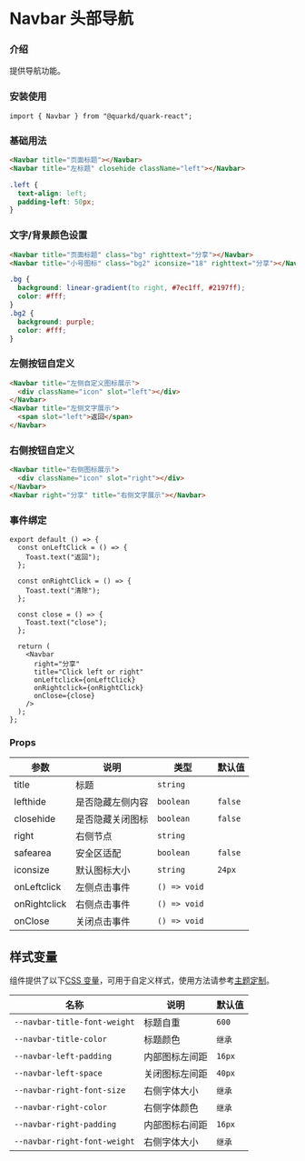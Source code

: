 # Navbar 头部导航

### 介绍

提供导航功能。

### 安装使用

```tsx
import { Navbar } from "@quarkd/quark-react";
```

### 基础用法

```html
<Navbar title="页面标题"></Navbar>
<Navbar title="左标题" closehide className="left"></Navbar>
```

```css
.left {
  text-align: left;
  padding-left: 50px;
}
```

### 文字/背景颜色设置

```html
<Navbar title="页面标题" class="bg" righttext="分享"></Navbar>
<Navbar title="小号图标" class="bg2" iconsize="18" righttext="分享"></Navbar>
```

```css
.bg {
  background: linear-gradient(to right, #7ec1ff, #2197ff);
  color: #fff;
}
.bg2 {
  background: purple;
  color: #fff;
}
```

### 左侧按钮自定义

```html
<Navbar title="左侧自定义图标展示">
  <div className="icon" slot="left"></div>
</Navbar>
<Navbar title="左侧文字展示">
  <span slot="left">返回</span>
</Navbar>
```

### 右侧按钮自定义

```html
<Navbar title="右侧图标展示">
  <div className="icon" slot="right"></div>
</Navbar>
<Navbar right="分享" title="右侧文字展示"></Navbar>
```

### 事件绑定

```tsx
export default () => {
  const onLeftClick = () => {
    Toast.text("返回");
  };

  const onRightClick = () => {
    Toast.text("清除");
  };

  const close = () => {
    Toast.text("close");
  };

  return (
    <Navbar
      right="分享"
      title="Click left or right"
      onLeftclick={onLeftClick}
      onRightclick={onRightClick}
      onClose={close}
    />
  );
};
```

### Props

| 参数         | 说明             | 类型          | 默认值  |
| ------------ | ---------------- | ------------- | ------- |
| title        | 标题             | `string`      |
| lefthide     | 是否隐藏左侧内容 | `boolean`     | `false` |
| closehide    | 是否隐藏关闭图标 | `boolean`     | `false` |
| right        | 右侧节点         | `string `     |
| safearea     | 安全区适配       | `boolean`     | `false` |
| iconsize     | 默认图标大小     | `string`      | `24px`  |
| onLeftclick  | 左侧点击事件     | `() => void ` |
| onRightclick | 右侧点击事件     | `() => void`  |
| onClose      | 关闭点击事件     | `() => void ` |

## 样式变量

组件提供了以下[CSS 变量](https://developer.mozilla.org/zh-CN/docs/Web/CSS/Using_CSS_custom_properties)，可用于自定义样式，使用方法请参考[主题定制](#/zh-CN/guide/theme)。

| 名称                         | 说明           | 默认值 |
| ---------------------------- | -------------- | ------ |
| `--navbar-title-font-weight` | 标题自重       | `600`  |
| `--navbar-title-color`       | 标题颜色       | `继承` |
| `--navbar-left-padding`      | 内部图标左间距 | `16px` |
| `--navbar-left-space`        | 关闭图标左间距 | `40px` |
| `--navbar-right-font-size`   | 右侧字体大小   | `继承` |
| `--navbar-right-color`       | 右侧字体颜色   | `继承` |
| `--navbar-right-padding`     | 内部图标右间距 | `16px` |
| `--navbar-right-font-weight` | 右侧字体大小   | `继承` |
